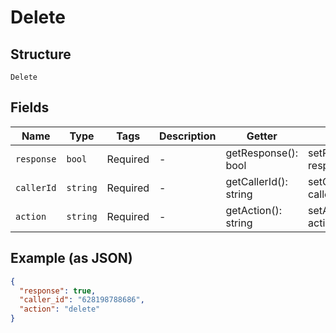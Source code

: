 
# Delete

## Structure

`Delete`

## Fields

| Name | Type | Tags | Description | Getter | Setter |
|  --- | --- | --- | --- | --- | --- |
| `response` | `bool` | Required | - | getResponse(): bool | setResponse(bool response): void |
| `callerId` | `string` | Required | - | getCallerId(): string | setCallerId(string callerId): void |
| `action` | `string` | Required | - | getAction(): string | setAction(string action): void |

## Example (as JSON)

```json
{
  "response": true,
  "caller_id": "628198788686",
  "action": "delete"
}
```

